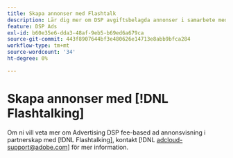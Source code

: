 ```yaml
---
title: Skapa annonser med Flashtalk
description: Lär dig mer om DSP avgiftsbelagda annonser i samarbete med Flashtalk.
feature: DSP Ads
exl-id: b60e35e6-dda3-48af-9eb5-b69ed6a679ca
source-git-commit: 443f8907644bf3e480626e14713e8abb9bfca284
workflow-type: tm+mt
source-wordcount: '34'
ht-degree: 0%

---
```


# Skapa annonser med [!DNL Flashtalking]

Om ni vill veta mer om Advertising DSP fee-based ad annonsvisning i partnerskap med [!DNL Flashtalking], kontakt [!DNL adcloud-support@adobe.com] för mer information.
